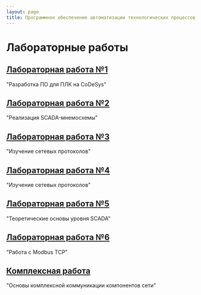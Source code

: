 ```yaml
---
layout: page
title: Программное обеспечение автоматизации технологических процессов и производств
---
```



# Лабораторные работы

## [Лабораторная работа №1]({{site.baseurl}}/atpp_programming/labs/lab_1/doc)
"Разработка ПО для ПЛК на CoDeSys"

## [Лабораторная работа №2]({{site.baseurl}}/atpp_programming/labs/lab_2/doc)
"Реализация SCADA-мнемосхемы"

## [Лабораторная работа №3]({{site.baseurl}}/atpp_programming/labs/lab_3/doc)
"Изучение сетевых протоколов"

## [Лабораторная работа №4]({{site.baseurl}}/atpp_programming/labs/lab_4/doc)
"Изучение сетевых протоколов"

## [Лабораторная работа №5]({{site.baseurl}}/atpp_programming/labs/lab_5/doc)
"Теоретические основы уровня SCADA"

## [Лабораторная работа №6]({{site.baseurl}}/atpp_programming/labs/lab_6/doc)
"Работа с Modbus TCP"

## [Комплексная работа]({{site.baseurl}}/atpp_programming/labs/complex_1/doc)
"Основы комплексной коммуникации компонентов сети"
